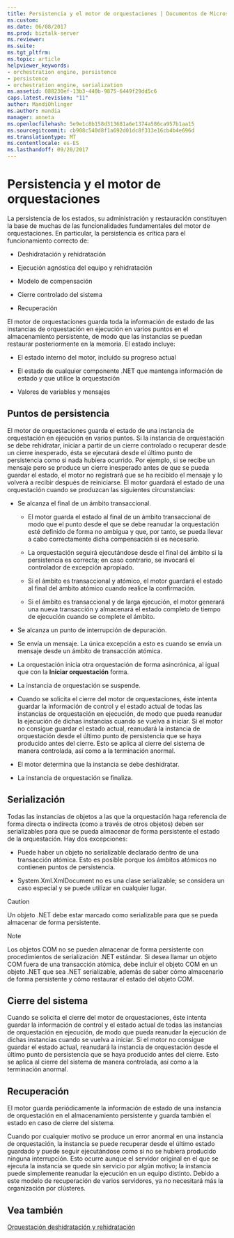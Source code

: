 ```yaml
---
title: Persistencia y el motor de orquestaciones | Documentos de Microsoft
ms.custom: 
ms.date: 06/08/2017
ms.prod: biztalk-server
ms.reviewer: 
ms.suite: 
ms.tgt_pltfrm: 
ms.topic: article
helpviewer_keywords:
- orchestration engine, persistence
- persistence
- orchestration engine, serialization
ms.assetid: 088230ef-13b3-440b-9875-6449f29dd5c6
caps.latest.revision: "11"
author: MandiOhlinger
ms.author: mandia
manager: anneta
ms.openlocfilehash: 5e9e1c8b158d313681a6e1374a586ca957b1aa15
ms.sourcegitcommit: cb908c540d8f1a692d01dc8f313e16cb4b4e696d
ms.translationtype: MT
ms.contentlocale: es-ES
ms.lasthandoff: 09/20/2017
---
```

# <a name="persistence-and-the-orchestration-engine"></a>Persistencia y el motor de orquestaciones
La persistencia de los estados, su administración y restauración constituyen la base de muchas de las funcionalidades fundamentales del motor de orquestaciones. En particular, la persistencia es crítica para el funcionamiento correcto de:  
  
-   Deshidratación y rehidratación  
  
-   Ejecución agnóstica del equipo y rehidratación  
  
-   Modelo de compensación  
  
-   Cierre controlado del sistema  
  
-   Recuperación  
  
 El motor de orquestaciones guarda toda la información de estado de las instancias de orquestación en ejecución en varios puntos en el almacenamiento persistente, de modo que las instancias se puedan restaurar posteriormente en la memoria. El estado incluye:  
  
-   El estado interno del motor, incluido su progreso actual  
  
-   El estado de cualquier componente .NET que mantenga información de estado y que utilice la orquestación  
  
-   Valores de variables y mensajes  
  
## <a name="persistence-points"></a>Puntos de persistencia  
 El motor de orquestaciones guarda el estado de una instancia de orquestación en ejecución en varios puntos. Si la instancia de orquestación se debe rehidratar, iniciar a partir de un cierre controlado o recuperar desde un cierre inesperado, ésta se ejecutará desde el último punto de persistencia como si nada hubiera ocurrido. Por ejemplo, si se recibe un mensaje pero se produce un cierre inesperado antes de que se pueda guardar el estado, el motor no registrará que se ha recibido el mensaje y lo volverá a recibir después de reiniciarse. El motor guardará el estado de una orquestación cuando se produzcan las siguientes circunstancias:  
  
-   Se alcanza el final de un ámbito transaccional.  
  
    -   El motor guarda el estado al final de un ámbito transaccional de modo que el punto desde el que se debe reanudar la orquestación esté definido de forma no ambigua y que, por tanto, se pueda llevar a cabo correctamente dicha compensación si es necesario.  
  
    -   La orquestación seguirá ejecutándose desde el final del ámbito si la persistencia es correcta; en caso contrario, se invocará el controlador de excepción apropiado.  
  
    -   Si el ámbito es transaccional y atómico, el motor guardará el estado al final del ámbito atómico cuando realice la confirmación.  
  
    -   Si el ámbito es transaccional y de larga ejecución, el motor generará una nueva transacción y almacenará el estado completo de tiempo de ejecución cuando se complete el ámbito.  
  
-   Se alcanza un punto de interrupción de depuración.  
  
-   Se envía un mensaje. La única excepción a esto es cuando se envía un mensaje desde un ámbito de transacción atómica.  
  
-   La orquestación inicia otra orquestación de forma asincrónica, al igual que con la **Iniciar orquestación** forma.  
  
-   La instancia de orquestación se suspende.  
  
-   Cuando se solicita el cierre del motor de orquestaciones, éste intenta guardar la información de control y el estado actual de todas las instancias de orquestación en ejecución, de modo que pueda reanudar la ejecución de dichas instancias cuando se vuelva a iniciar. Si el motor no consigue guardar el estado actual, reanudará la instancia de orquestación desde el último punto de persistencia que se haya producido antes del cierre. Esto se aplica al cierre del sistema de manera controlada, así como a la terminación anormal.  
  
-   El motor determina que la instancia se debe deshidratar.  
  
-   La instancia de orquestación se finaliza.  
  
## <a name="serialization"></a>Serialización  
 Todas las instancias de objetos a las que la orquestación haga referencia de forma directa o indirecta (como a través de otros objetos) deben ser serializables para que se pueda almacenar de forma persistente el estado de la orquestación. Hay dos excepciones:  
  
-   Puede haber un objeto no serializable declarado dentro de una transacción atómica. Esto es posible porque los ámbitos atómicos no contienen puntos de persistencia.  
  
-   System.Xml.XmlDocument no es una clase serializable; se considera un caso especial y se puede utilizar en cualquier lugar.  
  
> [!CAUTION]
>  Un objeto .NET debe estar marcado como serializable para que se pueda almacenar de forma persistente.  
  
> [!NOTE]
>  Los objetos COM no se pueden almacenar de forma persistente con procedimientos de serialización .NET estándar. Si desea llamar un objeto COM fuera de una transacción atómica, debe incluir el objeto COM en un objeto .NET que sea .NET serializable, además de saber cómo almacenarlo de forma persistente y cómo restaurar el estado del objeto COM.  
  
## <a name="system-shutdown"></a>Cierre del sistema  
 Cuando se solicita el cierre del motor de orquestaciones, éste intenta guardar la información de control y el estado actual de todas las instancias de orquestación en ejecución, de modo que pueda reanudar la ejecución de dichas instancias cuando se vuelva a iniciar. Si el motor no consigue guardar el estado actual, reanudará la instancia de orquestación desde el último punto de persistencia que se haya producido antes del cierre. Esto se aplica al cierre del sistema de manera controlada, así como a la terminación anormal.  
  
## <a name="recovery"></a>Recuperación  
 El motor guarda periódicamente la información de estado de una instancia de orquestación en el almacenamiento persistente y guarda también el estado en caso de cierre del sistema.  
  
 Cuando por cualquier motivo se produce un error anormal en una instancia de orquestación, la instancia se puede recuperar desde el último estado guardado y puede seguir ejecutándose como si no se hubiera producido ninguna interrupción. Esto ocurre aunque el servidor original en el que se ejecuta la instancia se quede sin servicio por algún motivo; la instancia puede simplemente reanudar la ejecución en un equipo distinto. Debido a este modelo de recuperación de varios servidores, ya no necesitará más la organización por clústeres.  
  
## <a name="see-also"></a>Vea también  
 [Orquestación deshidratación y rehidratación](../core/orchestration-dehydration-and-rehydration.md)